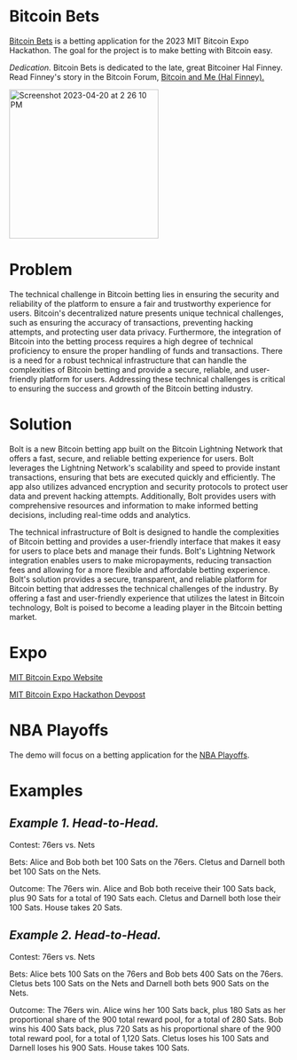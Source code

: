 # Bitcoin Bets
[Bitcoin Bets](https://www.decentralized-decisions.app/) is a betting application for the 2023 MIT Bitcoin Expo Hackathon. The goal for the project is to make betting with Bitcoin easy.

*Dedication.* Bitcoin Bets is dedicated to the late, great Bitcoiner Hal Finney. Read Finney's story in the Bitcoin Forum, [Bitcoin and Me (Hal Finney).](https://bitcointalk.org/index.php?topic=155054.0)

<img width="269" alt="Screenshot 2023-04-20 at 2 26 10 PM" src="https://user-images.githubusercontent.com/43055154/233467440-aa935ecb-cc62-44ba-95ce-e3fba183527a.png">

# Problem
The technical challenge in Bitcoin betting lies in ensuring the security and reliability of the platform to ensure a fair and trustworthy experience for users. Bitcoin's decentralized nature presents unique technical challenges, such as ensuring the accuracy of transactions, preventing hacking attempts, and protecting user data privacy. Furthermore, the integration of Bitcoin into the betting process requires a high degree of technical proficiency to ensure the proper handling of funds and transactions. There is a need for a robust technical infrastructure that can handle the complexities of Bitcoin betting and provide a secure, reliable, and user-friendly platform for users. Addressing these technical challenges is critical to ensuring the success and growth of the Bitcoin betting industry.

# Solution
Bolt is a new Bitcoin betting app built on the Bitcoin Lightning Network that offers a fast, secure, and reliable betting experience for users. Bolt leverages the Lightning Network's scalability and speed to provide instant transactions, ensuring that bets are executed quickly and efficiently. The app also utilizes advanced encryption and security protocols to protect user data and prevent hacking attempts. Additionally, Bolt provides users with comprehensive resources and information to make informed betting decisions, including real-time odds and analytics.

The technical infrastructure of Bolt is designed to handle the complexities of Bitcoin betting and provides a user-friendly interface that makes it easy for users to place bets and manage their funds. Bolt's Lightning Network integration enables users to make micropayments, reducing transaction fees and allowing for a more flexible and affordable betting experience. Bolt's solution provides a secure, transparent, and reliable platform for Bitcoin betting that addresses the technical challenges of the industry. By offering a fast and user-friendly experience that utilizes the latest in Bitcoin technology, Bolt is poised to become a leading player in the Bitcoin betting market.

# Expo

[MIT Bitcoin Expo Website](https://www.mitbitcoinexpo.org/)

[MIT Bitcoin Expo Hackathon Devpost](https://mitbitcoin.devpost.com/)

# NBA Playoffs

The demo will focus on a betting application for the [NBA Playoffs](http://www.espn.com/nba/bracket).

# Examples

*Example 1. Head-to-Head.*
------
Contest: 76ers vs. Nets

Bets: Alice and Bob both bet 100 Sats on the 76ers. Cletus and Darnell both bet 100 Sats on the Nets.

Outcome: The 76ers win. Alice and Bob both receive their 100 Sats back, plus 90 Sats for a total of 190 Sats each. Cletus and Darnell both lose their 100 Sats. House takes 20 Sats.


*Example 2. Head-to-Head.*
------
Contest: 76ers vs. Nets

Bets: Alice bets 100 Sats on the 76ers and Bob bets 400 Sats on the 76ers. Cletus bets 100 Sats on the Nets and Darnell both bets 900 Sats on the Nets.

Outcome: The 76ers win. Alice wins her 100 Sats back, plus 180 Sats as her proportional share of the 900 total reward pool, for a total of 280 Sats. Bob wins his 400 Sats back, plus 720 Sats as his proportional share of the 900 total reward pool, for a total of 1,120 Sats. Cletus loses his 100 Sats and Darnell loses his 900 Sats. House takes 100 Sats.
